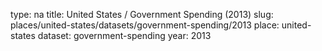 type: na
title: United States / Government Spending (2013)
slug: places/united-states/datasets/government-spending/2013
place: united-states
dataset: government-spending
year: 2013
